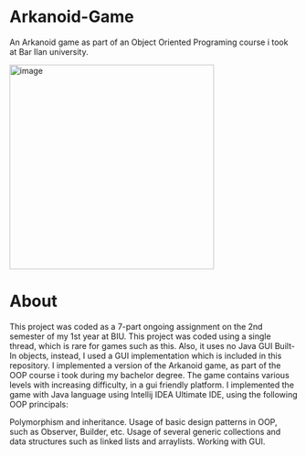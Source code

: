 # Arkanoid-Game
An Arkanoid game as part of an Object Oriented Programing course i took at Bar Ilan university.

<img width="358" alt="image" src="https://user-images.githubusercontent.com/112869076/194752772-add97d2f-8789-41fb-a4f1-ef3d8fbc9349.png">

 <h1>About </h1>

This project was coded as a 7-part ongoing assignment on the 2nd semester of my 1st year at BIU. This project was coded using a single thread, which is rare for games such as this. Also, it uses no Java GUI Built-In objects, instead, I used a GUI implementation which is included in this repository. I implemented a version of the Arkanoid game, as part of the OOP course i took during my bachelor degree.
The game contains various levels with increasing difficulty, in a gui friendly platform.
I implemented the game with Java language using Intellij IDEA Ultimate IDE, using the following OOP principals:

Polymorphism and inheritance.
Usage of basic design patterns in OOP, such as Observer, Builder, etc.
Usage of several generic collections and data structures such as linked lists and arraylists.
Working with GUI.
